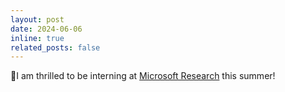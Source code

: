 ```yaml
---
layout: post
date: 2024-06-06 
inline: true
related_posts: false
---
```


🥳I am thrilled to be interning at [Microsoft Research](https://www.microsoft.com/en-us/research/group/office-of-applied-research/) this summer!
